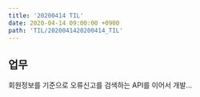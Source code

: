 ```yaml
---
title: '20200414 TIL'
date: 2020-04-14 09:00:00 +0900
path: 'TIL/2020041420200414_TIL'
---
```


## 업무

회원정보를 기준으로 오류신고를 검색하는 API를 이어서 개발...
